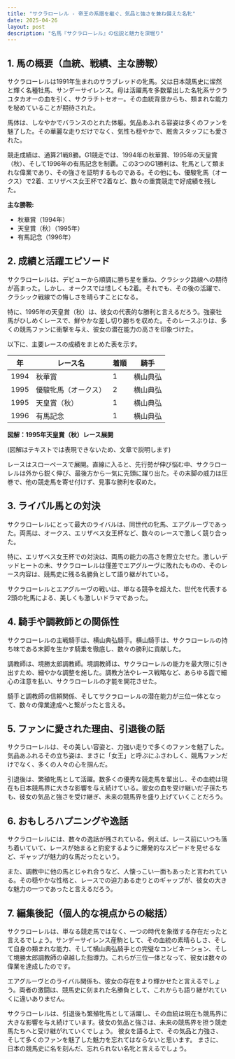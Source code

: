 ```yaml
---
title: "サクラローレル - 帝王の系譜を継ぐ、気品と強さを兼ね備えた名牝"
date: 2025-04-26
layout: post
description: "名馬『サクラローレル』の伝説と魅力を深堀り"
---
```


## 1. 馬の概要（血統、戦績、主な勝鞍）

サクラローレルは1991年生まれのサラブレッドの牝馬。父は日本競馬史に燦然と輝く名種牡馬、サンデーサイレンス。母は活躍馬を多数輩出した名牝系サクラユタカオーの血を引く、サクラチトセオー。その血統背景からも、類まれな能力を秘めていることが期待された。

馬体は、しなやかでバランスのとれた体躯。気品あふれる容姿は多くのファンを魅了した。その華麗な走りだけでなく、気性も穏やかで、厩舎スタッフにも愛された。

競走成績は、通算21戦8勝。G1競走では、1994年の秋華賞、1995年の天皇賞（秋）、そして1996年の有馬記念を制覇。この3つのG1勝利は、牝馬として類まれな偉業であり、その強さを証明するものである。その他にも、優駿牝馬（オークス）で2着、エリザベス女王杯で2着など、数々の重賞競走で好成績を残した。

**主な勝鞍:**

* 秋華賞（1994年）
* 天皇賞（秋）（1995年）
* 有馬記念（1996年）


## 2. 成績と活躍エピソード

サクラローレルは、デビューから順調に勝ち星を重ね、クラシック路線への期待が高まった。しかし、オークスでは惜しくも2着。それでも、その後の活躍で、クラシック戦線での悔しさを晴らすことになる。

特に、1995年の天皇賞（秋）は、彼女の代表的な勝利と言えるだろう。強豪牡馬がひしめくレースで、鮮やかな差し切り勝ちを収めた。そのレースぶりは、多くの競馬ファンに衝撃を与え、彼女の潜在能力の高さを印象づけた。

以下に、主要レースの成績をまとめた表を示す。

| 年 | レース名          | 着順 | 騎手      |
|----|-----------------|-----|-----------|
| 1994 | 秋華賞            | 1   | 横山典弘  |
| 1995 | 優駿牝馬（オークス）| 2   | 横山典弘  |
| 1995 | 天皇賞（秋）      | 1   | 横山典弘  |
| 1996 | 有馬記念          | 1   | 横山典弘  |


**図解：1995年天皇賞（秋）レース展開**

(図解はテキストでは表現できないため、文章で説明します)

レースはスローペースで展開。直線に入ると、先行勢が伸び悩む中、サクラローレルは外から鋭く伸び、最後方から一気に先頭に躍り出た。その末脚の威力は圧巻で、他の競走馬を寄せ付けず、見事な勝利を収めた。


## 3. ライバル馬との対決

サクラローレルにとって最大のライバルは、同世代の牝馬、エアグルーヴであった。両馬は、オークス、エリザベス女王杯など、数々のレースで激しく競り合った。

特に、エリザベス女王杯での対決は、両馬の能力の高さを際立たせた。激しいデッドヒートの末、サクラローレルは僅差でエアグルーヴに敗れたものの、そのレース内容は、競馬史に残る名勝負として語り継がれている。

サクラローレルとエアグルーヴの戦いは、単なる競争を超えた、世代を代表する2頭の牝馬による、美しくも激しいドラマであった。


## 4. 騎手や調教師との関係性

サクラローレルの主戦騎手は、横山典弘騎手。横山騎手は、サクラローレルの持ち味である末脚を生かす騎乗を徹底し、数々の勝利に貢献した。

調教師は、境勝太郎調教師。境調教師は、サクラローレルの能力を最大限に引き出すため、細やかな調整を施した。調教方法やレース戦略など、あらゆる面で細心の注意を払い、サクラローレルの才能を開花させた。

騎手と調教師の信頼関係、そしてサクラローレルの潜在能力が三位一体となって、数々の偉業達成へと繋がったと言える。


## 5. ファンに愛された理由、引退後の話

サクラローレルは、その美しい容姿と、力強い走りで多くのファンを魅了した。気品あふれるその立ち姿は、まさに「女王」と呼ぶにふさわしく、競馬ファンだけでなく、多くの人々の心を掴んだ。

引退後は、繁殖牝馬として活躍。数多くの優秀な競走馬を輩出し、その血統は現在も日本競馬界に大きな影響を与え続けている。彼女の血を受け継いだ子孫たちも、彼女の気品と強さを受け継ぎ、未来の競馬界を盛り上げていくことだろう。


## 6. おもしろハプニングや逸話

サクラローレルには、数々の逸話が残されている。例えば、レース前にいつも落ち着いていて、レースが始まると豹変するように爆発的なスピードを見せるなど、ギャップが魅力的な馬だったという。

また、調教中に他の馬とじゃれ合うなど、人懐っこい一面もあったと言われている。その穏やかな性格と、レースでの迫力ある走りとのギャップが、彼女の大きな魅力の一つであったと言えるだろう。


## 7. 編集後記（個人的な視点からの総括）

サクラローレルは、単なる競走馬ではなく、一つの時代を象徴する存在だったと言えるでしょう。サンデーサイレンス産駒として、その血統の素晴らしさ、そして自身の類まれな能力、そして横山典弘騎手との完璧なコンビネーション、そして境勝太郎調教師の卓越した指導力。これらが三位一体となって、彼女は数々の偉業を達成したのです。

エアグルーヴとのライバル関係も、彼女の存在をより輝かせたと言えるでしょう。両者の激闘は、競馬史に刻まれた名勝負として、これからも語り継がれていくに違いありません。

サクラローレルは、引退後も繁殖牝馬として活躍し、その血統は現在も競馬界に大きな影響を与え続けています。彼女の気品と強さは、未来の競馬界を担う競走馬たちへと受け継がれていくでしょう。  彼女を語る上で、その気品と力強さ、そして多くのファンを魅了した魅力を忘れてはならないと思います。  まさに、日本の競馬史に名を刻んだ、忘れられない名牝と言えるでしょう。
